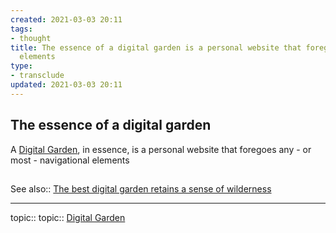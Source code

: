 ```yaml
---
created: 2021-03-03 20:11
tags:
- thought
title: The essence of a digital garden is a personal website that foregoes navigational
  elements
type:
- transclude
updated: 2021-03-03 20:11
---
```

   
## The essence of a digital garden   
A [Digital Garden](./Digital%20Garden.md), in essence, is a personal website that foregoes any - or most - navigational elements   
##   
See also:: [The best digital garden retains a sense of wilderness](./The%20best%20digital%20garden%20retains%20a%20sense%20of%20wilderness.md)   
   
   
---   
topic:: topic:: [Digital Garden](./Digital%20Garden.md)